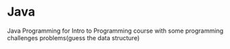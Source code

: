 # Java

Java Programming for Intro to Programming course with some programming challenges problems(guess the data structure)
